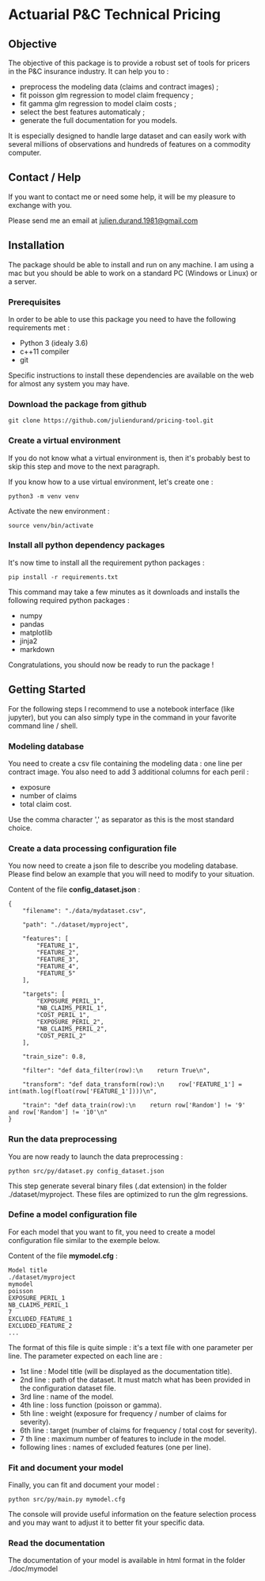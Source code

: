 # Actuarial P&C Technical Pricing

## Objective

The objective of this package is to provide a robust set of tools for pricers in the P&C insurance industry. It can help you to :
   - preprocess the modeling data (claims and contract images) ;
   - fit poisson glm regression to model claim frequency ;
   - fit gamma glm regression to model claim costs ;
   - select the best features automaticaly ;
   - generate the full documentation for you models.

It is especially designed to handle large dataset and can easily work with several millions of observations and hundreds of features on a commodity computer.

## Contact / Help

If you want to contact me or need some help, it will be my pleasure to exchange with you.

Please send me an email at julien.durand.1981@gmail.com

## Installation

The package should be able to install and run on any machine. I am using a mac but you should be able to work on a standard PC (Windows or Linux) or a server.

### Prerequisites

In order to be able to use this package you need to have the following requirements met :
  - Python 3 (idealy 3.6)
  - c++11 compiler
  - git

Specific instructions to install these dependencies are available on the web for almost any system you may have.

### Download the package from github

```
git clone https://github.com/juliendurand/pricing-tool.git
```

### Create a virtual environment

If you do not know what a virtual environment is, then it's probably best to skip this step and move to the next paragraph.

If you know how to a use virtual environment, let's create one :

```
python3 -m venv venv
```

Activate the new environment :

```
source venv/bin/activate
```

### Install all python dependency packages

It's now time to install all the requirement python packages :

```
pip install -r requirements.txt
```

This command may take a few minutes as it downloads and installs the following required python packages :
  - numpy
  - pandas
  - matplotlib
  - jinja2
  - markdown

Congratulations, you should now be ready to run the package !

## Getting Started

For the following steps I recommend to use a notebook interface (like jupyter), but you can also simply type in the command in your favorite command line / shell.

### Modeling database

You need to create a csv file containing the modeling data : one line per contract image. You also need to add 3 additional columns for each peril :
  - exposure
  - number of claims
  - total claim cost.

Use the comma character ',' as separator as this is the most standard choice.

### Create a data processing configuration file

You now need to create a json file to describe you modeling database. Please find below an example that you will need to modify to your situation.

Content of the file **config_dataset.json** :

```
{
    "filename": "./data/mydataset.csv",

    "path": "./dataset/myproject",

    "features": [
        "FEATURE_1",
        "FEATURE_2",
        "FEATURE_3",
        "FEATURE_4",
        "FEATURE_5"
    ],

    "targets": [
        "EXPOSURE_PERIL_1",
        "NB_CLAIMS_PERIL_1",
        "COST_PERIL_1",
        "EXPOSURE_PERIL_2",
        "NB_CLAIMS_PERIL_2",
        "COST_PERIL_2"
    ],

    "train_size": 0.8,

    "filter": "def data_filter(row):\n    return True\n",

    "transform": "def data_transform(row):\n    row['FEATURE_1'] = int(math.log(float(row['FEATURE_1'])))\n",

    "train": "def data_train(row):\n    return row['Random'] != '9' and row['Random'] != '10'\n"
}
```

### Run the data preprocessing

You are now ready to launch the data preprocessing :

```
python src/py/dataset.py config_dataset.json
```

This step generate several binary files (.dat extension) in the folder ./dataset/myproject. These files are optimized to run the glm regressions.

### Define a model configuration file

For each model that you want to fit, you need to create a model configuration file similar to the exemple below.

Content of the file **mymodel.cfg** :

```
Model title
./dataset/myproject
mymodel
poisson
EXPOSURE_PERIL_1
NB_CLAIMS_PERIL_1
7
EXCLUDED_FEATURE_1
EXCLUDED_FEATURE_2
...
```

The format of this file is quite simple : it's a text file with one parameter per line. The parameter expected on each line are :
  - 1st line : Model title (will be displayed as the documentation title).
  - 2nd line : path of the dataset. It must match what has been provided in the configuration dataset file.
  - 3rd line : name of the model.
  - 4th line : loss function (poisson or gamma).
  - 5th line : weight (exposure for frequency / number of claims for severity).
  - 6th line : target (number of claims for frequency / total cost for severity).
  - 7 th line : maximum number of features to include in the model.
  - following lines : names of excluded features (one per line).

### Fit and document your model

Finally, you can fit and document your model :

```
python src/py/main.py mymodel.cfg
```

The console will provide useful information on the feature selection process and you may want to adjust it to better fit your specific data.

### Read the documentation

The documentation of your model is available in html format in the folder ./doc/mymodel

